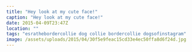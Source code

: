 ```yaml
---
title: "Hey look at my cute face!"
caption: "Hey look at my cute face!"
date: 2015-04-09T23:47Z
location: ""
tags: "esrathebordercollie dog collie bordercollie dogsofinstagram"
image: /assets/uploads/2015/04/30f5e9feac15cd33e4ec50ffa8d6f24d.jpg
---
```

